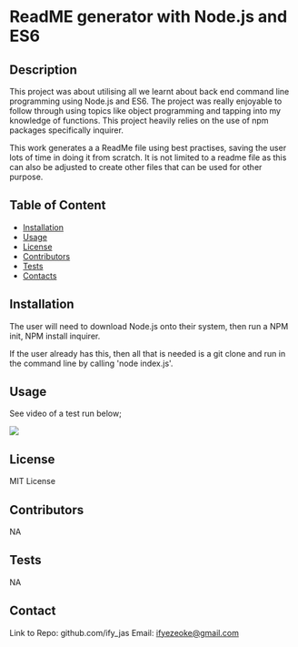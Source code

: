 # ReadME generator with Node.js and ES6

  ## Description
  This project was about utilising all we learnt about back end command line programming using Node.js and ES6. The project was really enjoyable to follow through using topics like object programming and tapping into my knowledge of functions. This project heavily relies on the use of npm packages specifically inquirer.

  This work generates a a ReadMe file using best practises, saving the user lots of time in doing it from scratch. It is not limited to a readme file as this can also be adjusted to create other files that can be used for other purpose.

  ## Table of Content
  * [Installation](#Installation)
  * [Usage](#Usage)
  * [License](#License)
  * [Contributors](#Contributors)
  * [Tests](#Tests)
  * [Contacts](#Contacts)
  
  

  
  ## Installation
  The user will need to download Node.js onto their system, then run a NPM init, NPM install inquirer.

  If the user already has this, then all that is needed is a git clone and run in the command line by calling 'node index.js'.

  
  ## Usage
  See video of a test run below;

  <img src='../assets/readMeGenerator.webm'>


  


  
  ## License
  MIT License

  
  ## Contributors
  NA

  
  ## Tests
  NA

  
  ## Contact
  Link to Repo: github.com/ify_jas
  Email: ifyezeoke@gmail.com